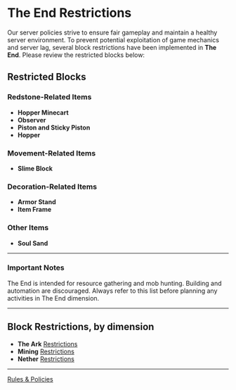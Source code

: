 # The End Restrictions

Our server policies strive to ensure fair gameplay and maintain a healthy server environment. To prevent potential exploitation of game mechanics and server lag, several block restrictions have been implemented in **The End**. Please review the restricted blocks below:

## Restricted Blocks

### Redstone-Related Items

- **Hopper Minecart**
- **Observer**
- **Piston and Sticky Piston**
- **Hopper**

### Movement-Related Items

- **Slime Block**

### Decoration-Related Items

- **Armor Stand**
- **Item Frame**

### Other Items

- **Soul Sand**

---

### Important Notes

The End is intended for resource gathering and mob hunting. Building and automation are discouraged. Always refer to this list before planning any activities in The End dimension.

---

## Block Restrictions, by dimension

- **The Ark** [Restrictions](./the-ark-restrictions.md)
- **Mining** [Restrictions](./mining-restrictions.md)
- **Nether** [Restrictions](./nether-restrictions.md)

---

[Rules & Policies](../README.md)
